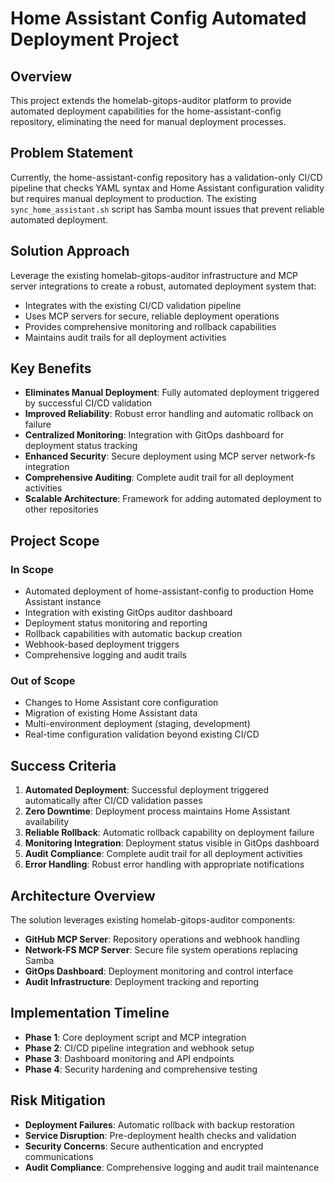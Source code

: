 # Home Assistant Config Automated Deployment Project

## Overview
This project extends the homelab-gitops-auditor platform to provide automated deployment capabilities for the home-assistant-config repository, eliminating the need for manual deployment processes.

## Problem Statement
Currently, the home-assistant-config repository has a validation-only CI/CD pipeline that checks YAML syntax and Home Assistant configuration validity but requires manual deployment to production. The existing `sync_home_assistant.sh` script has Samba mount issues that prevent reliable automated deployment.

## Solution Approach
Leverage the existing homelab-gitops-auditor infrastructure and MCP server integrations to create a robust, automated deployment system that:
- Integrates with the existing CI/CD validation pipeline
- Uses MCP servers for secure, reliable deployment operations
- Provides comprehensive monitoring and rollback capabilities
- Maintains audit trails for all deployment activities

## Key Benefits
- **Eliminates Manual Deployment**: Fully automated deployment triggered by successful CI/CD validation
- **Improved Reliability**: Robust error handling and automatic rollback on failure
- **Centralized Monitoring**: Integration with GitOps dashboard for deployment status tracking
- **Enhanced Security**: Secure deployment using MCP server network-fs integration
- **Comprehensive Auditing**: Complete audit trail for all deployment activities
- **Scalable Architecture**: Framework for adding automated deployment to other repositories

## Project Scope
### In Scope
- Automated deployment of home-assistant-config to production Home Assistant instance
- Integration with existing GitOps auditor dashboard
- Deployment status monitoring and reporting
- Rollback capabilities with automatic backup creation
- Webhook-based deployment triggers
- Comprehensive logging and audit trails

### Out of Scope
- Changes to Home Assistant core configuration
- Migration of existing Home Assistant data
- Multi-environment deployment (staging, development)
- Real-time configuration validation beyond existing CI/CD

## Success Criteria
1. **Automated Deployment**: Successful deployment triggered automatically after CI/CD validation passes
2. **Zero Downtime**: Deployment process maintains Home Assistant availability
3. **Reliable Rollback**: Automatic rollback capability on deployment failure
4. **Monitoring Integration**: Deployment status visible in GitOps dashboard
5. **Audit Compliance**: Complete audit trail for all deployment activities
6. **Error Handling**: Robust error handling with appropriate notifications

## Architecture Overview
The solution leverages existing homelab-gitops-auditor components:
- **GitHub MCP Server**: Repository operations and webhook handling
- **Network-FS MCP Server**: Secure file system operations replacing Samba
- **GitOps Dashboard**: Deployment monitoring and control interface
- **Audit Infrastructure**: Deployment tracking and reporting

## Implementation Timeline
- **Phase 1**: Core deployment script and MCP integration
- **Phase 2**: CI/CD pipeline integration and webhook setup
- **Phase 3**: Dashboard monitoring and API endpoints
- **Phase 4**: Security hardening and comprehensive testing

## Risk Mitigation
- **Deployment Failures**: Automatic rollback with backup restoration
- **Service Disruption**: Pre-deployment health checks and validation
- **Security Concerns**: Secure authentication and encrypted communications
- **Audit Compliance**: Comprehensive logging and audit trail maintenance
